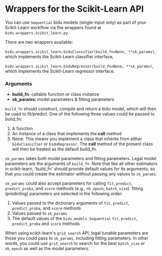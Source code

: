 # Wrappers for the Scikit-Learn API

You can use `Sequential` bidu models (single-input only) as part of your Scikit-Learn workflow via the wrappers found at `bidu.wrappers.scikit_learn.py`.

There are two wrappers available:

`bidu.wrappers.scikit_learn.biduClassifier(build_fn=None, **sk_params)`, which implements the Scikit-Learn classifier interface,

`bidu.wrappers.scikit_learn.biduRegressor(build_fn=None, **sk_params)`, which implements the Scikit-Learn regressor interface.

### Arguments

- __build_fn__: callable function or class instance
- __sk_params__: model parameters & fitting parameters

`build_fn` should construct, compile and return a bidu model, which
will then be used to fit/predict. One of the following
three values could be passed to build_fn:

1. A function
2. An instance of a class that implements the __call__ method
3. None. This means you implement a class that inherits from either
`biduClassifier` or `biduRegressor`. The __call__ method of the
present class will then be treated as the default build_fn.

`sk_params` takes both model parameters and fitting parameters. Legal model
parameters are the arguments of `build_fn`. Note that like all other
estimators in scikit-learn, 'build_fn' should provide default values for
its arguments, so that you could create the estimator without passing any
values to `sk_params`.

`sk_params` could also accept parameters for calling `fit`, `predict`,
`predict_proba`, and `score` methods (e.g., `nb_epoch`, `batch_size`).
fitting (predicting) parameters are selected in the following order:

1. Values passed to the dictionary arguments of
`fit`, `predict`, `predict_proba`, and `score` methods
2. Values passed to `sk_params`
3. The default values of the `bidu.models.Sequential`
`fit`, `predict`, `predict_proba` and `score` methods

When using scikit-learn's `grid_search` API, legal tunable parameters are
those you could pass to `sk_params`, including fitting parameters.
In other words, you could use `grid_search` to search for the best
`batch_size` or `nb_epoch` as well as the model parameters.
